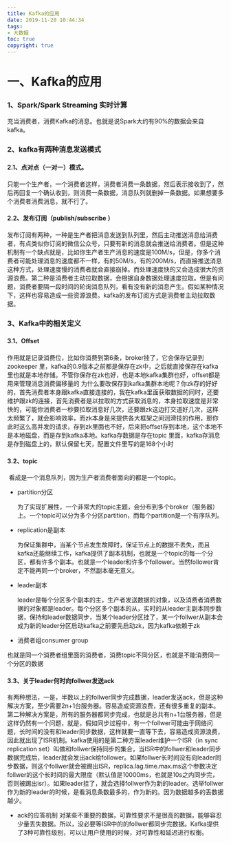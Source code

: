 ```yaml
---
title: Kafka的应用
date: 2019-11-20 10:44:34
tags:
- 大数据
toc: true
copyright: true
---
```


# 一、Kafka的应用

### 1、Spark/Spark Streaming 实时计算

充当消费者，消费Kafka的消息。也就是说Spark大约有90%的数据会来自kafka。
### 2、kafka有两种消息发送模式
####  2.1、点对点（一对一）模式。

只能一个生产者，一个消费者这样，消费者消费一条数据，然后表示接收到了，然后再回复一个确认收到，则消费一条数据，消息队列就删掉一条数据。如果想要多个消费者消费消息，就不行了。

 #### 2.2、发布订阅（publish/subscribe ）

​		发布订阅有两种，一种是生产者把消息发送到队列里，然后主动推送消息给消费者，有点类似你订阅的微信公众号，只要有新的消息就会推送给消费者。但是这种机制有一个缺点就是，比如你生产者生产消息的速度是100M/s，但是，你多个消费者可能处理消息的速度都不一样，有的50M/s，有的200M/s，而直接推送消息这种方式，处理速度慢的消费者就会直接崩掉。而处理速度快的又会造成很大的资源浪费。第二种是消费者主动拉取数据，会根据自身数据处理速度拉取。但是有问题，消费者要隔一段时间的轮询消息队列，看有没有新的消息产生。假如某种情况下，这样也容易造成一些资源浪费。kafka的发布订阅方式是消费者主动拉取数据。

### 3、Kafka中的相关定义

 #### 3.1、Offset

​		作用就是记录消费位，比如你消费到第6条，broker挂了，它会保存记录到zookeeper 里，kafka的0.9版本之前都是保存在zk中，之后就直接保存在kafka里也就是本地存储。不管你保存在zk也好，也是本地kafka集群也好，offset都是用来管理消息消费偏移量的
为什么要改保存到kafka集群本地呢？你zk存的好好的，首先消费者本身跟kafka直接连接的，我在kafka里面获取数据的同时，还要维护跟zk的连接，首先消费者是以拉取的方式获取消息的，本身拉取速度是非常快的，可能你消费者一秒要拉取消息好几次，还要跟zk这边打交道好几次，这样太频繁了，就会影响效率，而zk本身是来提供各大框架之间润滑技的作用，那你此时这么高并发的请求，存到zk里面也不好，后来把offset存到本地，这个本地不是本地磁盘，而是存到kafka本地。kafka存数据是存在topic 里面，kafka存消息是存到磁盘上的，默认保留七天，配置文件里写的是168个小时

#### 3.2、topic

​		看成是一个消息队列，因为生产者消费者面向的都是一个topic。

- partition分区

  为了实现扩展性，一个非常大的topic主题，会分布到多个broker（服务器）上。一个topic可以分为多个分区partition，而每个partition是一个有序队列。

- replication是副本

  为保证集群中，当某个节点发生故障时，保证节点上的数据不丢失，而且kafka还能继续工作，kafka提供了副本机制，也就是一个topic的每一个分区，都有许多个副本。也就是一个leader和许多个follower。当然follower肯定不能再同一个broker，不然副本毫无意义。

- leader副本

  leader是每个分区多个副本的主，生产者发送数据的对象，以及消费者消费数据的对象都是leader。每个分区多个副本的从，实时的从leader主副本同步数据，保持和leader数据同步，当某个leader分区挂了，某一个follwer从副本会成为新的leader分区启动kafka之前要先启动zk，因为kafka依赖于zk

- 消费者组consumer group

也就是同一个消费者组里面的消费者，消费topic不同分区，也就是不能消费同一个分区的数据

#### 3.3、关于leader何时向follwer发送ack

​		有两种想法，一是，半数以上的follwer同步完成数据，leader发送ack，但是这种解决方案，至少需要2n+1台服务器。容易造成资源浪费，还有很多重复的副本。第二种解决方案是，所有的服务器都同步完成，也就是总共有n+1台服务器，但是这样仍然有一个问题，就是，假如同步过程中，有一个follwer可能由于网络问题，长时间的没有和leader同步数据，这样就要一直等下去，容易造成资源浪费，因此就出现了ISR机制。kafka使用的是第二种方案
​		leader维护一个ISR（in sync replication set）叫做和follwer保持同步的集合，当ISR中的follwer和leader同步数据完成后，leader就会发出ack给follower。如果follwer长时间没有向leader同步数据，则这个follwer就会被踢出ISR，replica.lag.time.max.ms这个参数决定follwer的这个长时间的最大限度（默认值是10000ms，也就是10s之内同步完，否则被踢出isr）。如果leader挂了，就会选择follwer作为新的leader。选举follwer作为新的leader的时候，是看消息条数最多的，作为新的。因为数据越多的丢数据越少。

- ack的应答机制
    对某些不重要的数据，可靠性要求不是很高的数据，能够容忍少量丢失数据。所以，没必要等ISR中的的follwer都同步完数据。Kafka提供了3种可靠性级别，可以让用户使用的时候，对可靠性和延迟进行权衡。